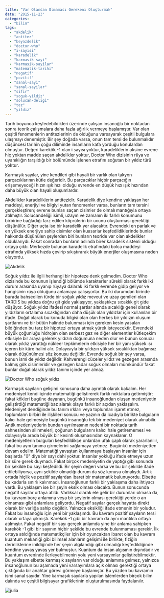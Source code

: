 ```yaml
---
title: "Var Olandan Olmaması Gerekeni Oluşturmak"
date: "2015-11-23"
categories: 
  - "bilim"
tags: 
  - "akdelik"
  - "antitez"
  - "beyazdelik"
  - "doctor-who"
  - "i-sayisi"
  - "karadelik"
  - "karmasik-sayi"
  - "karmasik-sayilar"
  - "matematik-tarihi"
  - "negatif"
  - "pozitif"
  - "sanal-sayi"
  - "sanal-sayilar"
  - "sifir"
  - "soguk-yildiz"
  - "solucan-deligi"
  - "tez"
  - "yildiz"
---
```


Tarih boyunca keşfedebildikleri üzerinde çalışan insanoğlu bir noktadan sonra teorik çalışmalara daha fazla ağırlık vermeye başlamıştır. Var olan çeşitli fenomenlerin antitezlerinin de olduğunu varsayarak çeşitli bulgulara ulaşmayı denemiştir. Bir şey doğada varsa, onun tam tersi de bulunmalıdır düşüncesi tarihin çoğu diliminde insanların kafa yorduğu konulardan olmuştur. Değeri karekök -1 olan i sayısı yoktur, karadeliklerin aksine evrene hiç yoktan madde saçan akdelikler yoktur, Doctor Who dizisinin rüya ve uyanıklığın tarşıldığı bir bölümünde işlenen etrafını soğutan bir yıldız türü yoktur.

Karmaşık sayılar, yine kendileri gibi hayali bir varlık olan takyon parçacıklarının kütle değeridir. Bu parçacıklar hiçbir parçacığın erişemeyeceği hızın ışık hızı olduğu evrende en düşük hızı ışık hızından daha büyük olan hayali oluşumlardır.

Akdelikler karadeliklerin antitezidir. Karadelik diye kendine yaklaşan her maddeyi, enerjiyi ve bilgiyi yutan fenomenler varsa, bunların tam tersini gerçekleştiren; evrene bunları saçan cisimler de olmalı mantığıyla ortaya atılmıştır. Solucandeliği isimli, uzayın ve zamanın iki farklı konumunu birbirine bağladığı farz edilen köprülerin bir ucunu oluşturması gerektiği düşünülür. Diğer uçta ise bir karadelik yer alacaktır. Evrendeki en parlak ve en yüksek enerjiye sahip cisimler olan kuasarlar keşfedildiklerinde bunlar hakkında düşünülen şeylerden biri bunların teoride var olan akdelikler olduklarıydı. Fakat sonradan bunların aslında birer karadelik sistemi olduğu ortaya çıktı. Merkezde bulunan karadelik etrafındaki bolca maddeyi etrafında yüksek hızda çevirip sıkıştırarak büyük enerjiler oluşmasına neden oluyordu.

![Akdelik](../images/White_Hole.jpg)

Soğuk yıldız ile ilgili herhangi bir hipoteze denk gelmedim. Doctor Who dizisinde bu konunun işlendiği bölümde karakterler sürekli olarak farklı iki durum arasında uyanıp rüyaya dalarak iki farklı evrende gidip geliyor ve hangisinin rüya olduğunu anlamaya çalışıyorlar. Bu iki durumdan birinde burada bahsedilen türde bir soğuk yıldız mevcut ve uzay gemileri olan TARDIS bu yıldıza doğru git gide yaklaşıyor, yaklaştıkça sıcaklık git gide düşüyor. Soğuk yıldız ifadesi normal şartlar altında sıcaklığı genel olarak yıldızların ortalama sıcaklığından daha düşük olan yıldızlar için kullanılan bir ifade. Doğal olarak bu konuda bilgisi olan olan herkes bir yıldızın oluşum şartlarını ve bir bütün halinde bulunması için gereken kesin yasaları bildiğinden bu tarz bir hipotezi ortaya atmak yürek isteyecektir. Evrendeki büyük çoğunluğu hidrojen olan serbest gaz ve diğer elementler kütleçekim etkisiyle bir araya gelerek yıldızın doğumuna neden olur ve bunun sonucu olarak yıldız yarattığı nükleer tepkimelerin etkisiyle her bir yanı yüksek ısı içeren bir küre halini alır. Dolayısıyla bir yıldızın yüksek sıcaklıktan bağımsız olarak düşünülmesi söz konusu değildir. Evrende soğuk bir şey varsa, bunun ismi de yıldız değildir. Kahverengi cüceler yıldız ve gezegen arasında kalmış gök cisimleridir ve gezegen kadar soğuk olmaları mümkündür fakat bunlar doğal olarak yıldız tanımı içinde yer almaz.

![Doctor Who soğuk yıldız](../images/Amy12.jpg)

Karmaşık sayıların gelişimi konusuna daha ayrıntılı olarak bakalım. Her medeniyet kendi içinde matematiği geliştirerek farklı noktalara getirmiştir; fakat kökleri bugüne dayanan, bugünkü insanoğlundan oluşan medeniyetin geliştirdiği matematiği baz alarak olaya farklı bir açıdan yaklaşalım. Medeniyet dendiğinde bu tanım ırkları veya toplumları işaret etmez, toplumların birbiri ile ilişkileri sonucu ve yazının da icadıyla birlikte bulguların kalıcı hale gelmesiyle bugünkü insanoğlu tek bir medeniyet olarak alınabilir. Antik medeniyetlerin bundan ayrılmasının nedeni bir noktada tarih sahnesinden silinmeleri, çoğunun bulgularını kalıcı hale getirememesi ve dolayısıyla arada büyük bir kesinti oluşmasından kaynaklanır. O medeniyetlerin bulguları keşfedildikçe onlardan ufak çaplı olarak yararlanılır, fakat bu aynı tanıma girmelerini sağlamaya yetmez. Bugünkü medeniyetten devam edelim. Matematiği yavaştan kullanmaya başlayan insanlar için başlarda "0" diye bir sayı dahi yoktur. İnsanlar yokluğu ifade etmeye uzun bir süre gerek duymadı. Fakat birçok medeniyetin de yaptığı gibi sonunda bir şekilde bu sayı keşfedildi. Bir şeyin değeri varsa ve bu bir şekilde ifade edilebiliyorsa, aynı şekilde olmadığı durum da söz konusu olmalıydı. Artık ortada hiçlik ve pozitif sayılardan ibaret bir matematik bulunuyordu. Elbette bu kadarla sınırlı kalınmadı. İnsanoğlunun farklı bir yaklaşıma daha ihtiyacı vardı. Bu yaklaşım ise bir şeyin eksik olması olacaktı. Bunun sonucunda negatif sayılar ortaya atıldı. Varlıksal olarak ele gelir bir durumları olmasa da, bu kavram borç anlamına veya bir şeylerin olması gerektiği yerde o an olmaması gibi anlamlara geliyordu. Negatif sayılar gerçek hayatta direkt olarak bir varlığa sahip değildir. Yalnızca eksikliği ifade etmenin bir yoludur. Fakat bu insanoğlu için yeni bir yaklaşımdı. Bu kavram pozitif sayıların tersi olarak ortaya çıkmıştı. Karekök -1 gibi bir kavram da aynı mantıkla ortaya atılmıştır. Fakat negatif bir sayı gerçek anlamda yine bir anlama sahipken karekök -1 gibi bir sayının hiçbir şekilde bu evrende bulunmaması gerekir. İlk ortaya atıldığında matematikçiler için bir oyuncaktan ibaret olan bu kavram kuantum mekaniği gibi bilimsel alanların gelişimi ile birlikte, fiziğin derinliklerine inildiğinde her şeyin algılandığı gibi olmadığı keşfedildiğinde kendine yavaş yavaş yer bulmuştur. Kuantum da insan algısının dışındadır ve kuantum evreninde ilerleyebilmenin yolu yeni varsayımlar geliştirebilmektir. Bu yaklaşım elbette karmaşık sayıların var olduğu anlamına gelmez, yalnızca insanoğlunun bu aşamada yeni varsayımlara açık olması gerektiği ortaya çıktığında bir anahtar görevi görmeye başlamıştır. Bu yüzden bu kavramın ismi sanal sayıdır. Yine karmaşık sayılarla yapılan işlemlerden birçok bilim dalında ve çeşitli bilgisayar grafiklerinin oluşturulmasında faydalanılır.

![julia](../images/julia.jpg)

